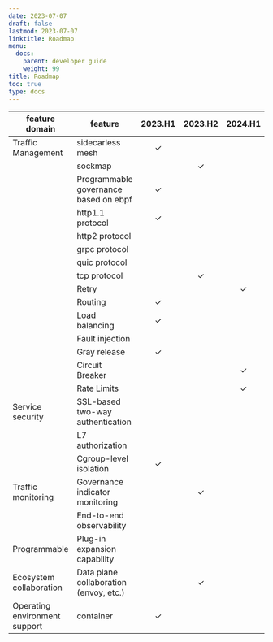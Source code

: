 ```yaml
---
date: 2023-07-07
draft: false
lastmod: 2023-07-07
linktitle: Roadmap
menu:
  docs:
    parent: developer guide
    weight: 99
title: Roadmap
toc: true
type: docs
---
```

| feature domain                | feature                                | 2023.H1 | 2023.H2 | 2024.H1 | 2024.H2 |
| ----------------------------- | -------------------------------------- | :-----: | :-----: | :-----: | :-----: |
| Traffic Management            | sidecarless mesh                       |    ✓    |         |         |         |
|                               | sockmap                                |         |    ✓    |         |         |
|                               | Programmable governance based on ebpf  |    ✓    |         |         |         |
|                               | http1.1 protocol                       |    ✓    |         |         |         |
|                               | http2 protocol                         |         |         |         |    ✓    |
|                               | grpc protocol                          |         |         |         |    ✓    |
|                               | quic protocol                          |         |         |         |    ✓    |
|                               | tcp protocol                           |         |    ✓    |         |         |
|                               | Retry                                  |         |         |    ✓    |         |
|                               | Routing                                |    ✓    |         |         |         |
|                               | Load balancing                         |    ✓    |         |         |         |
|                               | Fault injection                        |         |         |         |    ✓    |
|                               | Gray release                           |    ✓    |         |         |         |
|                               | Circuit Breaker                        |         |         |    ✓    |         |
|                               | Rate Limits                            |         |         |    ✓    |         |
| Service security              | SSL-based two-way authentication       |         |         |         |    ✓    |
|                               | L7 authorization                       |         |         |         |    ✓    |
|                               | Cgroup-level isolation                 |    ✓    |         |         |         |
| Traffic monitoring            | Governance indicator monitoring        |         |    ✓    |         |         |
|                               | End-to-end observability               |         |         |         |    ✓    |
| Programmable                  | Plug-in expansion capability           |         |         |         |    ✓    |
| Ecosystem collaboration       | Data plane collaboration (envoy, etc.) |         |    ✓    |         |         |
| Operating environment support | container                              |    ✓    |         |         |         |